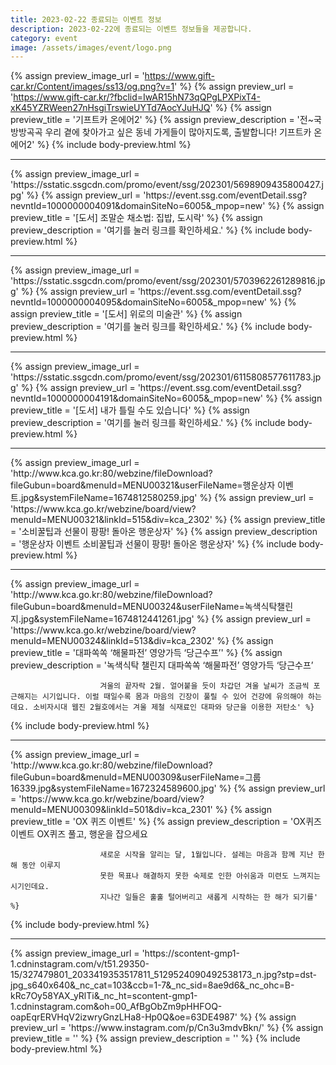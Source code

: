 ```yaml
---
title: 2023-02-22 종료되는 이벤트 정보
description: 2023-02-22에 종료되는 이벤트 정보들을 제공합니다.
category: event
image: /assets/images/event/logo.png
---
```

{% assign preview_image_url = 'https://www.gift-car.kr/Content/images/ss13/og.png?v=1' %}
{% assign preview_url = 'https://www.gift-car.kr/?fbclid=IwAR15hN73qQPgLPXPixT4-xK45YZRWeen27nHsgiTrswieUYTd7AocYJuHJQ' %}
{% assign preview_title = '기프트카 온에어2' %}
{% assign preview_description = '전~국 방방곡곡 우리 곁에 찾아가고 싶은 동네 가게들이 많아지도록, 출발합니다! 기프트카 온에어2' %}
{% include body-preview.html %}
<hr>{% assign preview_image_url = 'https://sstatic.ssgcdn.com/promo/event/ssg/202301/5698909435800427.jpg' %}
{% assign preview_url = 'https://event.ssg.com/eventDetail.ssg?nevntId=1000000004091&domainSiteNo=6005&_mpop=new' %}
{% assign preview_title = '[도서] 조말순 채소법: 집밥,  도시락' %}
{% assign preview_description = '여기를 눌러 링크를 확인하세요.' %}
{% include body-preview.html %}
<hr>{% assign preview_image_url = 'https://sstatic.ssgcdn.com/promo/event/ssg/202301/5703962261289816.jpg' %}
{% assign preview_url = 'https://event.ssg.com/eventDetail.ssg?nevntId=1000000004095&domainSiteNo=6005&_mpop=new' %}
{% assign preview_title = '[도서] 위로의 미술관' %}
{% assign preview_description = '여기를 눌러 링크를 확인하세요.' %}
{% include body-preview.html %}
<hr>{% assign preview_image_url = 'https://sstatic.ssgcdn.com/promo/event/ssg/202301/6115808577611783.jpg' %}
{% assign preview_url = 'https://event.ssg.com/eventDetail.ssg?nevntId=1000000004191&domainSiteNo=6005&_mpop=new' %}
{% assign preview_title = '[도서] 내가 틀릴 수도 있습니다' %}
{% assign preview_description = '여기를 눌러 링크를 확인하세요.' %}
{% include body-preview.html %}
<hr>{% assign preview_image_url = 'http://www.kca.go.kr:80/webzine/fileDownload?fileGubun=board&menuId=MENU00321&userFileName=행운상자 이벤트.jpg&systemFileName=1674812580259.jpg' %}
{% assign preview_url = 'https://www.kca.go.kr/webzine/board/view?menuId=MENU00321&linkId=515&div=kca_2302' %}
{% assign preview_title = '소비꿀팁과 선물이 팡팡! 돌아온 행운상자' %}
{% assign preview_description = '행운상자 이벤트				소비꿀팁과 선물이 팡팡! 돌아온 행운상자' %}
{% include body-preview.html %}
<hr>{% assign preview_image_url = 'http://www.kca.go.kr:80/webzine/fileDownload?fileGubun=board&menuId=MENU00324&userFileName=녹색식탁챌린지.jpg&systemFileName=1674812441261.jpg' %}
{% assign preview_url = 'https://www.kca.go.kr/webzine/board/view?menuId=MENU00324&linkId=513&div=kca_2302' %}
{% assign preview_title = '대파쏙쏙 ‘해물파전’ 영양가득 ‘당근수프’' %}
{% assign preview_description = '녹색식탁 챌린지			대파쏙쏙 ‘해물파전’ 영양가득 ‘당근수프’																						겨울의 끝자락 2월. 얼어붙을 듯이 차갑던 겨울 날씨가 조금씩 포근해지는 시기입니다. 이럴 때일수록 몸과 마음의 긴장이 풀릴 수 있어 건강에 유의해야 하는데요. 소비자시대 웹진 2월호에서는 겨울 제철 식재료인 대파와 당근을 이용한 저탄소' %}
{% include body-preview.html %}
<hr>{% assign preview_image_url = 'http://www.kca.go.kr:80/webzine/fileDownload?fileGubun=board&menuId=MENU00309&userFileName=그룹 16339.jpg&systemFileName=1672324589600.jpg' %}
{% assign preview_url = 'https://www.kca.go.kr/webzine/board/view?menuId=MENU00309&linkId=501&div=kca_2301' %}
{% assign preview_title = 'OX 퀴즈 이벤트' %}
{% assign preview_description = 'OX퀴즈 이벤트			OX퀴즈 풀고, 행운을 잡으세요																						새로운 시작을 알리는 달, 1월입니다. 설레는 마음과 함께 지난 한 해 동안 이루지 						못한 목표나 해결하지 못한 숙제로 인한 아쉬움과 미련도 느껴지는 시기인데요. 						지나간 일들은 훌훌 털어버리고 새롭게 시작하는 한 해가 되기를' %}
{% include body-preview.html %}
<hr>{% assign preview_image_url = 'https://scontent-gmp1-1.cdninstagram.com/v/t51.29350-15/327479801_2033419353517811_5129524090492538173_n.jpg?stp=dst-jpg_s640x640&amp;_nc_cat=103&amp;ccb=1-7&amp;_nc_sid=8ae9d6&amp;_nc_ohc=B-kRc7Oy58YAX_yRlTi&amp;_nc_ht=scontent-gmp1-1.cdninstagram.com&amp;oh=00_AfBgObZm9pHHFOQ-oapEqrERVHqV2izwryGnzLHa8-Hp0Q&amp;oe=63DE4987' %}
{% assign preview_url = 'https://www.instagram.com/p/Cn3u3mdvBkn/' %}
{% assign preview_title = '' %}
{% assign preview_description = '' %}
{% include body-preview.html %}